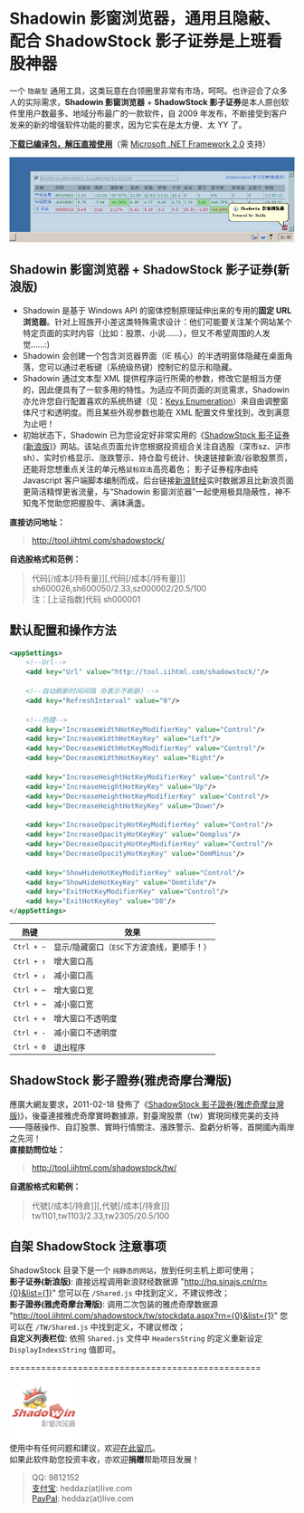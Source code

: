 Shadowin 影窗浏览器，通用且隐蔽、配合 ShadowStock 影子证券是上班看股神器
=====================================================================
一个 `隐蔽型` 通用工具，这类玩意在白领圈里非常有市场，呵呵。也许迎合了众多人的实际需求，**Shadowin 影窗浏览器** + **ShadowStock 影子证券**是本人原创软件里用户数最多、地域分布最广的一款软件，自 2009 年发布，不断接受到客户发来的新的增强软件功能的要求，因为它实在是太方便、太 YY 了。   
  
**[下载已编译包，解压直接使用]**（需 [Microsoft .NET Framework 2.0] 支持）  
  
![演示动画](demo.gif)  

Shadowin 影窗浏览器 + ShadowStock 影子证券(新浪版)
-------------------------------------------------
* Shadowin 是基于 Windows API 的窗体控制原理延伸出来的专用的**固定 URL 浏览器**。针对上班族开小差这类特殊需求设计：他们可能要关注某个网站某个特定页面的实时内容（比如：股票、小说……），但又不希望周围的人发觉……:)
* Shadowin 会创建一个包含浏览器界面（IE 核心）的半透明窗体隐藏在桌面角落，您可以通过老板键（系统级热键）控制它的显示和隐藏。
* Shadowin 通过文本型 XML 提供程序运行所需的参数，修改它是相当方便的，因此便具有了一软多用的特性。为适应不同页面的浏览需求，Shadowin 亦允许您自行配置喜欢的系统热键（见：[Keys Enumeration]）来自由调整窗体尺寸和透明度。而且某些外观参数也能在 XML 配置文件里找到，改到满意为止吧！
* 初始状态下，Shadowin 已为您设定好非常实用的《[ShadowStock 影子证券(新浪版)]》网站。该站点页面允许您根据投资组合关注自选股（深市sz、沪市sh）、实时价格显示、涨跌警示、持仓盈亏统计、快速链接新浪/谷歌股票页，还能将您想重点关注的单元格`鼠标双击`高亮着色；
影子证券程序由纯 Javascript 客户端脚本编制而成，后台链接[新浪财经]实时数据源且比新浪页面更简洁精悍更省流量，与“Shadowin 影窗浏览器”一起使用极具隐蔽性，神不知鬼不觉助您把握股牛、满钵满盏。  
  
**直接访问地址：**  
> http://tool.iihtml.com/shadowstock/  
  
**自选股格式和范例：**  
> 代码[/成本[/持有量]][,代码[/成本[/持有量]]]  
> sh600026,sh600050/2.33,sz000002/20.5/100  
> 注：[上证指数]代码 sh000001
  

默认配置和操作方法
-----------------
```xml
<appSettings>
    <!--Url-->
    <add key="Url" value="http://tool.iihtml.com/shadowstock/"/>

    <!--自动刷新时间间隔（0表示不刷新）-->
    <add key="RefreshInterval" value="0"/>

    <!--热键-->
    <add key="IncreaseWidthHotKeyModifierKey" value="Control"/>
    <add key="IncreaseWidthHotKeyKey" value="Left"/>
    <add key="DecreaseWidthHotKeyModifierKey" value="Control"/>
    <add key="DecreaseWidthHotKeyKey" value="Right"/>
    
    <add key="IncreaseHeightHotKeyModifierKey" value="Control"/>
    <add key="IncreaseHeightHotKeyKey" value="Up"/>
    <add key="DecreaseHeightHotKeyModifierKey" value="Control"/>
    <add key="DecreaseHeightHotKeyKey" value="Down"/>

    <add key="IncreaseOpacityHotKeyModifierKey" value="Control"/>
    <add key="IncreaseOpacityHotKeyKey" value="Oemplus"/>
    <add key="DecreaseOpacityHotKeyModifierKey" value="Control"/>
    <add key="DecreaseOpacityHotKeyKey" value="OemMinus"/>
    
    <add key="ShowHideHotKeyModifierKey" value="Control"/>
    <add key="ShowHideHotKeyKey" value="Oemtilde"/>
    <add key="ExitHotKeyModifierKey" value="Control"/>
    <add key="ExitHotKeyKey" value="D0"/>
</appSettings>
```

|热键		|效果			|
|----		|----			|
|`Ctrl + ~`	|显示/隐藏窗口（`ESC`下方波浪线，更顺手！）	|
|`Ctrl + ↑`	|增大窗口高		|
|`Ctrl + ↓`	|减小窗口高		|
|`Ctrl + ←`	|增大窗口宽		|
|`Ctrl + →`	|减小窗口宽		|
|`Ctrl + +`	|增大窗口不透明度	|
|`Ctrl + -`	|减小窗口不透明度	|
|`Ctrl + 0`	|退出程序		|
  

ShadowStock 影子證券(雅虎奇摩台灣版)
-----------------------------------
應廣大網友要求，2011-02-18 發佈了《[ShadowStock 影子證券(雅虎奇摩台灣版)]》，後臺連接雅虎奇摩實時數據源，對臺灣股票（tw）實現同樣完美的支持——隱蔽操作、自訂股票、實時行情關注、漲跌警示、盈虧分析等，首開國內兩岸之先河！   
**直接訪問位址：**  
> http://tool.iihtml.com/shadowstock/tw/  

**自選股格式和範例：**  
> 代號[/成本[/持倉]][,代號[/成本[/持倉]]]  
> tw1101,tw1103/2.33,tw2305/20.5/100  
  
  
自架 ShadowStock 注意事项
-------------------------
ShadowStock 目录下是一个 `纯静态的网站`，放到任何主机上即可使用；  
**影子证券(新浪版)**: 直接远程调用新浪财经数据源 "http://hq.sinajs.cn/rn={0}&list={1}" 您可以在 `/Shared.js` 中找到定义，不建议修改；  
**影子證券(雅虎奇摩台灣版)**: 调用二次包装的雅虎奇摩数据源 "http://tool.iihtml.com/shadowstock/tw/stockdata.aspx?rn={0}&list={1}" 您可以在 `/TW/Shared.js` 中找到定义，不建议修改；  
**自定义列表栏位**: 依照 `Shared.js` 文件中 `HeadersString` 的定义重新设定 `DisplayIndexsString` 值即可。  
  

================================================
![Shadowin 影窗浏览器](logo.jpg)  
使用中有任何问题和建议，欢迎[在此留爪]。  
如果此软件助您投资丰收，亦欢迎**捐赠**帮助项目发展！  
> QQ: 9812152  
> [支付宝]: heddaz(at)live.com  
> [PayPal]: heddaz(at)live.com  


[Keys Enumeration]: https://msdn.microsoft.com/en-us/library/system.windows.forms.keys(v=vs.110).aspx
[ShadowStock 影子证券(新浪版)]: http://tool.iihtml.com/shadowstock/
[ShadowStock 影子證券(雅虎奇摩台灣版)]: http://tool.iihtml.com/shadowstock/tw/
[Microsoft .NET Framework 2.0]: http://www.microsoft.com/zh-cn/download/details.aspx?id=25150
[新浪财经]: http://finance.sina.com.cn
[A股上证指数]: http://finance.sina.com.cn/realstock/company/sh000001/nc.shtml
[雅虎奇摩]: https://tw.stock.yahoo.com
[下载已编译包，解压直接使用]: https://github.com/HeddaZ/Shadowin/releases
[在此留爪]: https://github.com/HeddaZ/Shadowin/issues
[支付宝]: http://www.alipay.com
[PayPal]: http://www.paypal.com